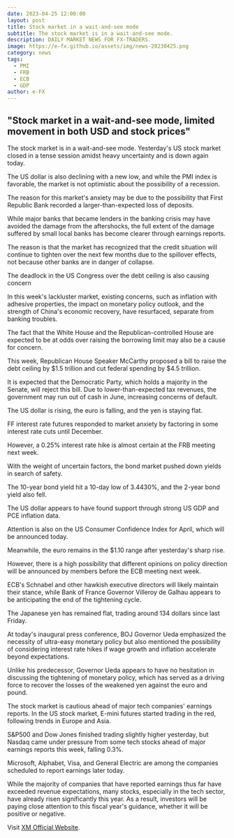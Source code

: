 ```yaml
---
date: 2023-04-25 12:00:00
layout: post
title: Stock market in a wait-and-see mode
subtitle: The stock market is in a wait-and-see mode.
description: DAILY MARKET NEWS FOR FX-TRADERS.
image: https://e-fx.github.io/assets/img/news-20230425.png
category: news
tags:
  - PMI
  - FRB
  - ECB
  - GDP
author: e-FX
---
```


## "Stock market in a wait-and-see mode, limited movement in both USD and stock prices"

The stock market is in a wait-and-see mode. Yesterday's US stock market closed in a tense session amidst heavy uncertainty and is down again today.

The US dollar is also declining with a new low, and while the PMI index is favorable, the market is not optimistic about the possibility of a recession.

The reason for this market's anxiety may be due to the possibility that First Republic Bank recorded a larger-than-expected loss of deposits.

While major banks that became lenders in the banking crisis may have avoided the damage from the aftershocks, the full extent of the damage suffered by small local banks has become clearer through earnings reports.

The reason is that the market has recognized that the credit situation will continue to tighten over the next few months due to the spillover effects, not because other banks are in danger of collapse.

The deadlock in the US Congress over the debt ceiling is also causing concern

In this week's lackluster market, existing concerns, such as inflation with adhesive properties, the impact on monetary policy outlook, and the strength of China's economic recovery, have resurfaced, separate from banking troubles.

The fact that the White House and the Republican-controlled House are expected to be at odds over raising the borrowing limit may also be a cause for concern.

This week, Republican House Speaker McCarthy proposed a bill to raise the debt ceiling by $1.5 trillion and cut federal spending by $4.5 trillion.

It is expected that the Democratic Party, which holds a majority in the Senate, will reject this bill. Due to lower-than-expected tax revenues, the government may run out of cash in June, increasing concerns of default.

The US dollar is rising, the euro is falling, and the yen is staying flat.

FF interest rate futures responded to market anxiety by factoring in some interest rate cuts until December.

However, a 0.25% interest rate hike is almost certain at the FRB meeting next week.

With the weight of uncertain factors, the bond market pushed down yields in search of safety.

The 10-year bond yield hit a 10-day low of 3.4430%, and the 2-year bond yield also fell.

The US dollar appears to have found support through strong US GDP and PCE inflation data.

Attention is also on the US Consumer Confidence Index for April, which will be announced today.

Meanwhile, the euro remains in the $1.10 range after yesterday's sharp rise.

However, there is a high possibility that different opinions on policy direction will be announced by members before the ECB meeting next week.

ECB's Schnabel and other hawkish executive directors will likely maintain their stance, while Bank of France Governor Villeroy de Galhau appears to be anticipating the end of the tightening cycle.

The Japanese yen has remained flat, trading around 134 dollars since last Friday.

At today's inaugural press conference, BOJ Governor Ueda emphasized the necessity of ultra-easy monetary policy but also mentioned the possibility of considering interest rate hikes if wage growth and inflation accelerate beyond expectations.

Unlike his predecessor, Governor Ueda appears to have no hesitation in discussing the tightening of monetary policy, which has served as a driving force to recover the losses of the weakened yen against the euro and pound.

The stock market is cautious ahead of major tech companies' earnings reports.
In the US stock market, E-mini futures started trading in the red, following trends in Europe and Asia.

S&P500 and Dow Jones finished trading slightly higher yesterday, but Nasdaq came under pressure from some tech stocks ahead of major earnings reports this week, falling 0.3%.

Microsoft, Alphabet, Visa, and General Electric are among the companies scheduled to report earnings later today.

While the majority of companies that have reported earnings thus far have exceeded revenue expectations, many stocks, especially in the tech sector, have already risen significantly this year. As a result, investors will be paying close attention to this fiscal year's guidance, whether it will be positive or negative.




Visit [XM Official Website](https://clicks.pipaffiliates.com/c?c=550036&l=en&p=0).